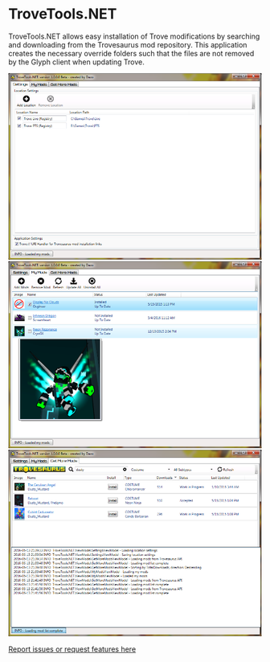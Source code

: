 # TroveTools.NET
TroveTools.NET allows easy installation of Trove modifications by searching and downloading from the Trovesaurus mod repository. This application creates the necessary override folders such that the files are not removed by the Glyph client when updating Trove.

![TroveTools.NET Settings](Screenshots/TroveTools.NET-v1.0-Settings.png)
![TroveTools.NET My Mods](Screenshots/TroveTools.NET-v1.0-MyMods.png)
![TroveTools.NET Get More Mods](Screenshots/TroveTools.NET-v1.0-GetMoreMods.png)

[Report issues or request features here](https://github.com/DazoTrove/TroveTools.NET/issues)